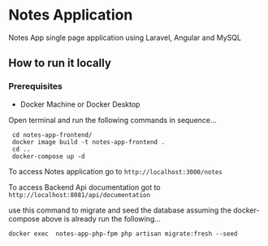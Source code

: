# Notes Application
Notes App single page application using Laravel, Angular and MySQL

## How to run it locally
### Prerequisites
- Docker Machine or Docker Desktop

Open terminal and run the following commands in sequence...
```
 cd notes-app-frontend/
 docker image build -t notes-app-frontend .
 cd ..
 docker-compose up -d
```
To access Notes application go to `http://localhost:3000/notes`

To access Backend Api documentation got to `http://localhost:8081/api/documentation`

use this command to migrate and seed the database assuming the docker-compose above is already run the following...
```
docker exec  notes-app-php-fpm php artisan migrate:fresh --seed
```

